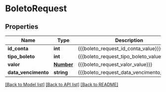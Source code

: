 # BoletoRequest

## Properties
Name | Type | Description | Notes
------------ | ------------- | ------------- | -------------
**id_conta** | **int** | {{{boleto_request_id_conta_value}}} | 
**tipo_boleto** | **int** | {{{boleto_request_tipo_boleto_value}}} | 
**valor** | [**Number**](Number.md) | {{{boleto_request_valor_value}}} | 
**data_vencimento** | **string** | {{{boleto_request_data_vencimento_value}}} | 

[[Back to Model list]](../README.md#documentation-for-models) [[Back to API list]](../README.md#documentation-for-api-endpoints) [[Back to README]](../README.md)


